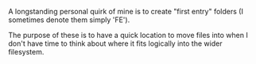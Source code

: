 A longstanding personal quirk of mine is to create "first entry" folders (I sometimes denote them simply 'FE').

The purpose of these is to have a quick location to move files into when I don't have time to think about where it fits logically into the wider filesystem.